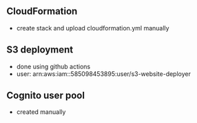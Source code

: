 ## CloudFormation
- create stack and upload cloudformation.yml manually

## S3 deployment
- done using github actions
- user: arn:aws:iam::585098453895:user/s3-website-deployer

## Cognito user pool
- created manually
